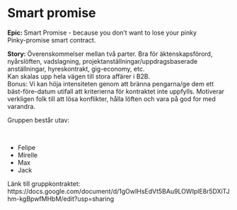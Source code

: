 <h1>Smart promise</h1>
<p><b>Epic: </b>Smart Promise - because you don’t want to lose your pinky <br>
Pinky-promise smart contract.</p>
<p><b>Story: </b>Överenskommelser mellan två parter. 
Bra för äktenskapsförord, nyårslöften, vadslagning, projektanställningar/uppdragsbaserade anställningar, hyreskontrakt, gig-economy,  etc. 
<br>
Kan skalas upp hela vägen till stora affärer i B2B.
<br>
Bonus: Vi kan höja intensiteten genom att bränna pengarna/ge dem ett bäst-före-datum utifall att kriterierna för kontraktet inte uppfylls. 
Motiverar verkligen folk till att lösa konflikter, hålla löften och vara på god for med varandra.
</p>
<p>Gruppen består utav: </p><br>
<ul>
<li>Felipe</li>
<li>Mirelle</li>
<li>Max</li>
<li>Jack</li>
</ul>
Länk till gruppkontraktet: <a>https://docs.google.com/document/d/1gOwIHsEdVt5BAu9LOWIplE8r5DXiTJhm-kgBpwfMHbM/edit?usp=sharing<a>
